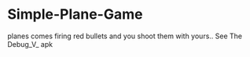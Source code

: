 # Simple-Plane-Game
planes comes firing red bullets and you shoot them with yours..
See The Debug_V_ apk

